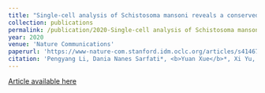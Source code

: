 ```yaml
---
title: "Single-cell analysis of Schistosoma mansoni reveals a conserved genetic program controlling germline stem cell fate"
collection: publications
permalink: /publication/2020-Single-cell analysis of Schistosoma mansoni reveals a conserved genetic program controlling germline stem cell fate
year: 2020
venue: 'Nature Communications'
paperurl: 'https://www-nature-com.stanford.idm.oclc.org/articles/s41467-020-20794-w'
citation: 'Pengyang Li, Dania Nanes Sarfati*, <b>Yuan Xue</b>*, Xi Yu, Alexander Joel Tarashansky, Stephen R Quake, Bo Wang'
---
```

[Article available here](https://www-nature-com.stanford.idm.oclc.org/articles/s41467-020-20794-w)

